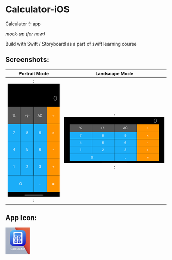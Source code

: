 # Calculator-iOS
Calculator ➗ app

*mock-up (for now)*

Build with Swift / Storyboard as a part of swift learning course

## Screenshots:   
Portrait Mode   | Landscape Mode
:----------------------------:|:------------:
:<img src="https://github.com/erhoof/Calculator-iOS/blob/master/Preview/app.png?raw=true" width="200">:|:<img src="https://github.com/erhoof/Calculator-iOS/blob/master/Preview/app_land.png?raw=true" width="400">:

## App Icon:  
![](https://github.com/erhoof/Calculator-iOS/blob/master/Preview/icon.png?raw=true)
